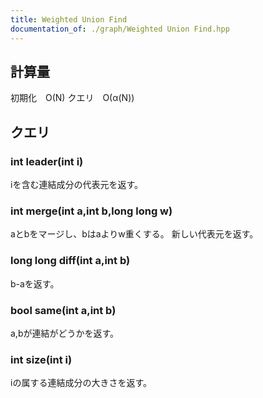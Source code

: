 ```yaml
---
title: Weighted Union Find
documentation_of: ./graph/Weighted Union Find.hpp
---
```

## 計算量
初期化　O(N)
クエリ　O(α(N))
## クエリ
### int leader(int i)
iを含む連結成分の代表元を返す。
### int merge(int a,int b,long long w)
aとbをマージし、bはaよりw重くする。
新しい代表元を返す。
### long long diff(int a,int b)
b-aを返す。

### bool same(int a,int b)
a,bが連結がどうかを返す。

### int size(int i)
iの属する連結成分の大きさを返す。